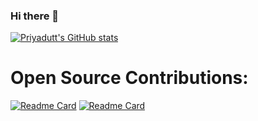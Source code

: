 ### Hi there 👋

<!--
**bhatt-priyadutt/bhatt-priyadutt** is a ✨ _special_ ✨ repository because its `README.md` (this file) appears on your GitHub profile.

Here are some ideas to get you started:

- 🔭 I’m currently working on ...
- 🌱 I’m currently learning ...
- 👯 I’m looking to collaborate on ...
- 🤔 I’m looking for help with ...
- 💬 Ask me about ...
- 📫 How to reach me: ...
- 😄 Pronouns: ...
- ⚡ Fun fact: ...
-->
[![Priyadutt's GitHub stats](https://github-readme-stats.vercel.app/api?username=bhatt-priyadutt&count_private=true&show_icons=true&theme=dark)](https://github.com/bhatt-priyadutt/github-readme-stats)

# Open Source Contributions:

[![Readme Card](https://github-readme-stats.vercel.app/api/pin/?username=bhatt-priyadutt&repo=zenml)](https://github.com/bhatt-priyadutt/zenml)
[![Readme Card](https://github-readme-stats.vercel.app/api/pin/?username=bhatt-priyadutt&repo=dowhy)](https://github.com/py-why/dowhy)
